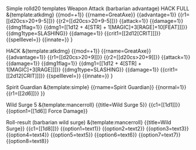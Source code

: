 Simple rolld20 templates
Weapon Attack (barbarian advantage)
HACK FULL
&{template:atkdmg} {{mod=+1}} {{rname=GreatAxe}} {{advantage=1}} {{r1=[[d20cs>20+9-5]]}} {{r2=[[d20cs>20+9-5]]}} {{attack=1}} {{damage=1}} {{dmg1flag=1}} {{dmg1=[[1d12 + 4[STR] + 1[MAGIC]+3[RAGE]+10[FEAT]]]}} {{dmg1type=SLASHING}} {{damage=1}} {{crit1=[[2d12[CRIT]]]}} {{spelllevel=}} {{innate=}} }


HACK
&{template:atkdmg} {{mod=+1}} {{rname=GreatAxe}} {{advantage=1}} {{r1=[[d20cs>20+9]]}} {{r2=[[d20cs>20+9]]}} {{attack=1}} {{damage=1}} {{dmg1flag=1}} {{dmg1=[[1d12 + 4[STR] + 1[MAGIC]+3[RAGE]]]}} {{dmg1type=SLASHING}} {{damage=1}} {{crit1=[[2d12[CRIT]]]}} {{spelllevel=}} {{innate=}} }

Spirit Guardian
&{template:simple} {{rname=Spirit Guardian}} {{normal=1}} {{r1=[[2d6]]}} }} 


Wild Surge 5
&{template:mancerroll} {{title=Wild Surge 5}} {{c1=[[1d1]]}} {{option1=[[1d6]] Force Damage}}

Roll-result (barbarian wild surge)
&{template:mancerroll} {{title=Wild Surge}} {{c1=[[1d8]]}} {{option1=text1}} {{option2=text2}} {{option3=text3}} {{option4=text4}} {{option5=text5}} {{option6=text6}} {{option7=text7}} {{option8=text8}}
